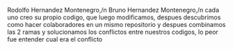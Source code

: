 Rodolfo Hernandez Montenegro,/n
Bruno Hernandez Montenegro,/n
cada uno creo su propio codigo, que luego modificamos, despues descubrimos como hacer colaboradores en un mismo repositorio
y despues combinamos las 2 ramas y solucionamos los conflictos entre nuestros codigos, lo peor fue entender cual era el conflicto
